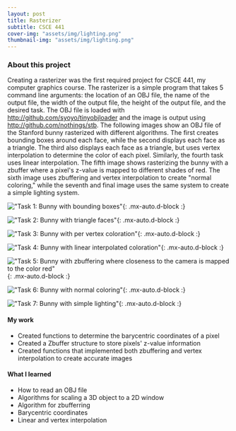 ```yaml
---
layout: post
title: Rasterizer
subtitle: CSCE 441
cover-img: "assets/img/lighting.png"
thumbnail-img: "assets/img/lighting.png"
---
```



### About this project
Creating a rasterizer was the first required project for CSCE 441, my computer graphics course. The rasterizer is a simple program that takes 5 command line arguments: the location of an OBJ file, the name of the output file, the width of the output file, the height of the output file, and the desired task. The OBJ file is loaded with http://github.com/syoyo/tinyobjloader and 
the image is output using http://github.com/nothings/stb. The following images show an OBJ file of the Stanford bunny rasterized 
with different algorithms. The first creates bounding boxes around each face, while the second displays each face as a triangle. The third also displays each face as a triangle, but uses vertex interpolation to determine the color of each pixel. Similarly, the fourth task uses linear interpolation. The fifth image shows rasterizing the bunny with a zbuffer where a pixel's z-value is mapped to different shades of red. The sixth image uses zbuffering and vertex interpolation to create "normal coloring," while the seventh and final image uses the same system to create a simple lighting system.

!["Task 1: Bunny with bounding boxes"]("assets/img/bounding_boxes.png"){: .mx-auto.d-block :}

!["Task 2: Bunny with triangle faces"]("assets/img/triangles.png"){: .mx-auto.d-block :}

!["Task 3: Bunny with per vertex coloration"]("assets/img/per_vertex.png"){: .mx-auto.d-block :}

!["Task 4: Bunny with linear interpolated coloration"]("assets/img/linear.png"){: .mx-auto.d-block :}

!["Task 5: Bunny with zbuffering where closeness to the camera is mapped to the color red"]("assets/img/zbuffering.png"){: .mx-auto.d-block :}

!["Task 6: Bunny with normal coloring"]("assets/img/normal.png"){: .mx-auto.d-block :}

!["Task 7: Bunny with simple lighting"]("assets/img/lighting.png"){: .mx-auto.d-block :}

#### My work

* Created functions to determine the barycentric coordinates of a pixel
* Created a Zbuffer structure to store pixels' z-value information
* Created functions that implemented both zbuffering and vertex interpolation to create accurate images

#### What I learned

* How to read an OBJ file
* Algorithms for scaling a 3D object to a 2D window
* Algorithm for zbufferring
* Barycentric coordinates
* Linear and vertex interpolation